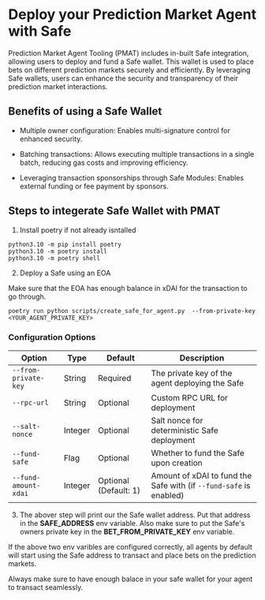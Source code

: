 # Deploy your Prediction Market Agent with Safe

Prediction Market Agent Tooling (PMAT) includes in-built Safe integration, allowing users to deploy and fund a Safe wallet. This wallet is used to place bets on different prediction markets securely and efficiently. By leveraging Safe wallets, users can enhance the security and transparency of their prediction market interactions.

## Benefits of using a Safe Wallet
- Multiple owner configuration: Enables multi-signature control for enhanced security.

- Batching transactions: Allows executing multiple transactions in a single batch, reducing gas costs and improving efficiency.

- Leveraging transaction sponsorships through Safe Modules: Enables external funding or fee payment by sponsors.

## Steps to integerate Safe Wallet with PMAT

1. Install poetry if not already isntalled
```
python3.10 -m pip install poetry
python3.10 -m poetry install
python3.10 -m poetry shell
```

2. Deploy a Safe using an EOA

Make sure that the EOA has enough balance in xDAI for the transaction to go through.

```
poetry run python scripts/create_safe_for_agent.py  --from-private-key <YOUR_AGENT_PRIVATE_KEY> 
```

### Configuration Options

| Option               | Type    | Default  | Description |
|----------------------|---------|----------|-------------|
| `--from-private-key` | String  | Required | The private key of the agent deploying the Safe |
| `--rpc-url`         | String  | Optional     | Custom RPC URL for deployment  |
| `--salt-nonce`      | Integer | Optional   | Salt nonce for deterministic Safe deployment |
| `--fund-safe`       | Flag    | Optional  | Whether to fund the Safe upon creation |
| `--fund-amount-xdai` | Integer | Optional (Default: 1)        | Amount of xDAI to fund the Safe with (if `--fund-safe` is enabled) |

3. The abover step will print our the Safe wallet address. Put that address in the **SAFE_ADDRESS** env variable. Also make sure to put the Safe's owners private key in the **BET_FROM_PRIVATE_KEY** env variable.


 If the above two env varibles are configured correctly, all agents by default will start using the Safe address to transact and place bets on the prediction markets. 
 
 Always make sure to have enough balace in your safe wallet for your agent to transact seamlessly.